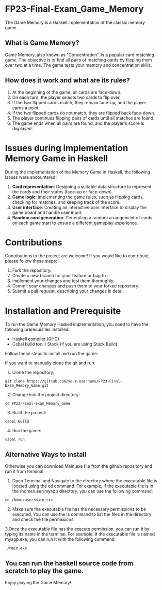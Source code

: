 # FP23-Final-Exam_Game_Memory

The Game Memory is a Haskell implementation of the classic memory game.

## What is Game Memory?

Game Memory, also known as "Concentration", is a popular card matching game. The objective is to find all pairs of matching cards by flipping them over two at a time. The game tests your memory and concentration skills.

## How does it work and what are its rules?

1. At the beginning of the game, all cards are face-down.
2. On each turn, the player selects two cards to flip over.
3. If the two flipped cards match, they remain face-up, and the player earns a point.
4. If the two flipped cards do not match, they are flipped back face-down.
5. The player continues flipping pairs of cards until all matches are found.
6. The game ends when all pairs are found, and the player's score is displayed.

# Issues during implementation Memory Game in Haskell

During the implementation of the Memory Game in Haskell, the following issues were encountered:

1. **Card representation**: Designing a suitable data structure to represent the cards and their states (face-up or face-down).
2. **Game logic**: Implementing the game rules, such as flipping cards, checking for matches, and keeping track of the score.
3. **User interface**: Creating an interactive user interface to display the game board and handle user input.
4. **Random card generation**: Generating a random arrangement of cards on each game start to ensure a different gameplay experience.

# Contributions

Contributions to the project are welcome! If you would like to contribute, please follow these steps:

1. Fork the repository.
2. Create a new branch for your feature or bug fix.
3. Implement your changes and test them thoroughly.
4. Commit your changes and push them to your forked repository.
5. Submit a pull request, describing your changes in detail.

# Installation and Prerequisite

To run the Game Memory Haskell implementation, you need to have the following prerequisites installed:

- Haskell compiler (GHC)
- Cabal build tool / Stack (if you are using Stack Build)

Follow these steps to install and run the game:

If you want to manually clone the git and run:

1. Clone the repository:

```
git clone https://github.com/your-username/FP23-Final-Exam_Memory_Game.git
```

2. Change into the project directory:

```
cd FP23-Final-Exam_Memory_Game
```

3. Build the project:

```
cabal build
```

4. Run the game:

```
cabal run
```

## Alternative Ways to install

Otherwise you can download Main.exe file from the github repository and run it from terminal.


1. Open Terminal and Navigate to the directory where the executable file is located using the cd command. For example, if the executable file is in the /home/user/myapp directory, you can use the following command:

```
cd /home/user/Main.exe
```


2. Make sure the executable file has the necessary permissions to be executed. You can use the ls command to list the files in the directory and check the file permissions.


3.Once the executable file has the execute permission, you can run it by typing its name in the terminal. For example, if the executable file is named myapp.exe, you can run it with the following command:

```
./Main.exe
```


## You can run the haskell source code from scratch to play the game.




Enjoy playing the Game Memory!
